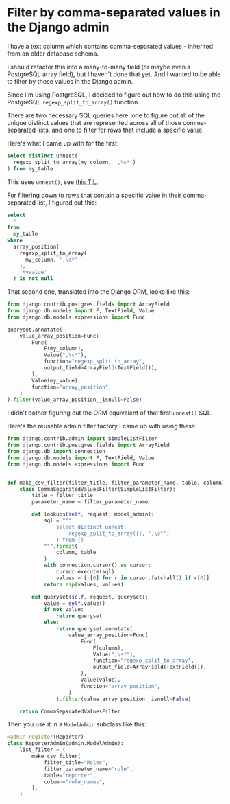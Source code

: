 # Filter by comma-separated values in the Django admin

I have a text column which contains comma-separated values - inherited from an older database schema.

I should refactor this into a many-to-many field (or maybe even a PostgreSQL array field), but I haven't done that yet. And I wanted to be able to filter by those values in the Django admin.

Since I'm using PostgreSQL, I decided to figure out how to do this using the PostgreSQL `regexp_split_to_array()` function.

There are two necessary SQL queries here: one to figure out all of the unique distinct values that are represented across all of those comma-separated lists, and one to filter for rows that include a specific value.

Here's what I came up with for the first:

```sql
select distinct unnest(
  regexp_split_to_array(my_column, ',\s*')
) from my_table
```
This uses `unnest()`, see [this TIL](https://til.simonwillison.net/postgresql/unnest-csv).

For filtering down to rows that contain a specific value in their comma-separated list, I figured out this:

```sql
select
  *
from
  my_table
where
  array_position(
    regexp_split_to_array(
      my_column, ',\s*'
    ),
    'MyValue'
  ) is not null
```
That second one, translated into the Django ORM, looks like this:
```python
from django.contrib.postgres.fields import ArrayField
from django.db.models import F, TextField, Value
from django.db.models.expressions import Func

queryset.annotate(
    value_array_position=Func(
        Func(
            F(my_column),
            Value(",\s*"),
            function="regexp_split_to_array",
            output_field=ArrayField(TextField()),
        ),
        Value(my_value),
        function="array_position",
    )
).filter(value_array_position__isnull=False)
```
I didn't bother figuring out the ORM equivalent of that first `unnest()` SQL.

Here's the reusable admin filter factory I came up with using these:

```python
from django.contrib.admin import SimpleListFilter
from django.contrib.postgres.fields import ArrayField
from django.db import connection
from django.db.models import F, TextField, Value
from django.db.models.expressions import Func


def make_csv_filter(filter_title, filter_parameter_name, table, column):
    class CommaSeparatedValuesFilter(SimpleListFilter):
        title = filter_title
        parameter_name = filter_parameter_name

        def lookups(self, request, model_admin):
            sql = """
                select distinct unnest(
                    regexp_split_to_array({}, ',\s*')
                ) from {}
            """.format(
                column, table
            )
            with connection.cursor() as cursor:
                cursor.execute(sql)
                values = [r[0] for r in cursor.fetchall() if r[0]]
            return zip(values, values)

        def queryset(self, request, queryset):
            value = self.value()
            if not value:
                return queryset
            else:
                return queryset.annotate(
                    value_array_position=Func(
                        Func(
                            F(column),
                            Value(",\s*"),
                            function="regexp_split_to_array",
                            output_field=ArrayField(TextField()),
                        ),
                        Value(value),
                        function="array_position",
                    )
                ).filter(value_array_position__isnull=False)

    return CommaSeparatedValuesFilter
```
Then you use it in a `ModelAdmin` subclass like this:
```python
@admin.register(Reporter)
class ReporterAdmin(admin.ModelAdmin):
    list_filter = (
        make_csv_filter(
            filter_title="Roles",
            filter_parameter_name="role",
            table="reporter",
            column="role_names",
        ),
    )
```
